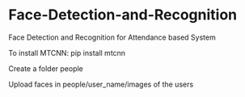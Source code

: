 # Face-Detection-and-Recognition
Face Detection and Recognition for Attendance based System

To install MTCNN:
pip install mtcnn

Create a folder people

Upload faces in 
people/user_name/images of the users
